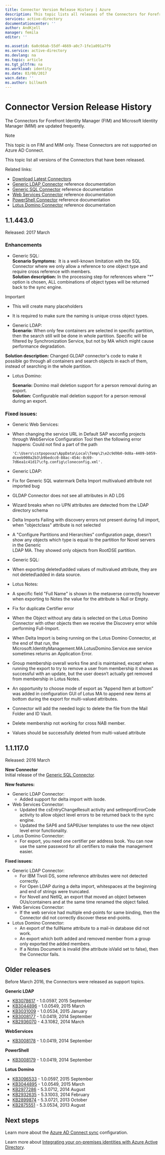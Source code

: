 ```yaml
---
title: Connector Version Release History | Azure
description: This topic lists all releases of the Connectors for Forefront Identity Manager (FIM) and Microsoft Identity Manager (MIM)
services: active-directory
documentationcenter: ''
author: AndKjell
manager: femila
editor: ''

ms.assetid: 6a0c66ab-55df-4669-a0c7-1fe1a091a7f9
ms.service: active-directory
ms.devlang: na
ms.topic: article
ms.tgt_pltfrm: na
ms.workload: identity
ms.date: 03/08/2017
wacn.date: ''
ms.author: billmath
---
```


# Connector Version Release History
The Connectors for Forefront Identity Manager (FIM) and Microsoft Identity Manager (MIM) are updated frequently.

> [!NOTE]
> This topic is on FIM and MIM only. These Connectors are not supported on Azure AD Connect.

This topic list all versions of the Connectors that have been released.

Related links:

- [Download Latest Connectors](http://go.microsoft.com/fwlink/?LinkId=717495)
- [Generic LDAP Connector](./active-directory-aadconnectsync-connector-genericldap.md) reference documentation
- [Generic SQL Connector](./active-directory-aadconnectsync-connector-genericsql.md) reference documentation
- [Web Services Connector](http://go.microsoft.com/fwlink/?LinkID=226245) reference documentation
- [PowerShell Connector](./active-directory-aadconnectsync-connector-powershell.md) reference documentation
- [Lotus Domino Connector](./active-directory-aadconnectsync-connector-domino.md) reference documentation

## 1.1.443.0

Released: 2017 March

### Enhancements
- Generic SQL:</br>
  **Scenario Symptoms:**  It is a well-known limitation with the SQL Connector where we only allow a reference to one object type and require cross reference with members. </br>
  **Solution description:** In the processing step for references where "*" option is chosen, ALL combinations of object types will be returned back to the sync engine.

>[!Important]
- This will create many placeholders
- It is required to make sure the naming is unique cross object types.

- Generic LDAP:</br>
 **Scenario:**
When only few containers are selected in specific partition, then the search still will be done in whole partition. Specific will be filtered by Synchronization
Service, but not by MA which might cause performance degradation. </br>

 **Solution description:** Changed GLDAP connector's code to make it possible go through all containers and search objects in each of them, instead of searching in the whole partition.

- Lotus Domino:

  **Scenario:** Domino mail deletion support for a person removal during an export. </br>
  **Solution:** Configurable mail deletion support for a person removal during an export.

### Fixed issues:
- Generic Web Services:
 - When changing the service URL in Default SAP wsconfig projects through WebService Configuration Tool then the following error happens:
Could not find a part of the path

      `'C:\Users\cstpopovaz\AppData\Local\Temp\2\e2c9d9b0-0d8a-4409-b059-dceeb900a2b3\b9bedcc0-88ac-454c-8c69-7d6ea1c41d17\cfg.config\cloneconfig.xml'. `

- Generic LDAP:
 - Fix for Generic SQL watermark Delta Import multivalued attribute not imported bug
 - GLDAP Connector does not see all attributes in AD LDS
 - Wizard breaks when no UPN attributes are detected from the LDAP directory schema
 - Delta Imports Failing with discovery errors not present during full import, when "objectclass" attribute is not selected
 - A "Configure Partitions and Hierarchies” configuration page, doesn’t show any objects which type is equal to the partition for Novel servers in the Generic  
LDAP MA. They showed only objects from RootDSE partition.

- Generic SQL:
 - When exporting deleted\added values of multivalued attribute, they are not deleted\added in data source.  

- Lotus Notes:
 - A specific field "Full Name" is shown in the metaverse correctly however when exporting to Notes the value for the attribute is Null or Empty.
 - Fix for duplicate Certifier error
 - When the Object without any data is selected on the Lotus Domino Connector with other objects then we receive the Discovery error while performing Full-Import.
 - When Delta Import is being running on the Lotus Domino Connector, at the end of that run, the Microsoft.IdentityManagement.MA.LotusDomino.Service.exe service sometimes returns an Application Error.
 - Group membership overall works fine and is maintained, except when running the export to try to remove a user from membership it shows as successful with an update, but the user doesn’t actually get removed from membership in Lotus Notes.
 - An opportunity to choose mode of export as “Append Item at bottom” was added in configuration GUI of Lotus MA to append new items at bottom during the export for multi-valued attributes.
 - Connector will add the needed logic to delete the file from the Mail Folder and ID Vault.
 - Delete membership not working for cross NAB member.
 - Values should be successfully deleted from multi-valued attribute

## 1.1.117.0
Released: 2016 March

**New Connector**  
Initial release of the [Generic SQL Connector](./active-directory-aadconnectsync-connector-genericsql.md).

**New features:**

- Generic LDAP Connector:
  - Added support for delta import with Isode.
- Web Services Connector:
  - Updated the csEntryChangeResult activity and setImportErrorCode activity to allow object level errors to be returned back to the sync engine.
  - Updated the SAP6 and SAP6User templates to use the new object level error functionality.
- Lotus Domino Connector:
  - For export, you need one certifier per address book. You can now use the same password for all certifiers to make the management easier.

**Fixed issues:**

- Generic LDAP Connector:
  - For IBM Tivoli DS, some reference attributes were not detected correctly.
  - For Open LDAP during a delta import, whitespaces at the beginning and end of strings were truncated.
  - For Novell and NetIQ, an export that moved an object between OUs/containers and at the same time renamed the object failed.
- Web Services Connector:
  - If the web service had multiple end-points for same binding, then the Connector did not correctly discover these end-points.
- Lotus Domino Connector:
  - An export of the fullName attribute to a mail-in database did not work.
  - An export which both added and removed member from a group only exported the added members.
  - If a Notes Document is invalid (the attribute isValid set to false), then the Connector fails.

## Older releases
Before March 2016, the Connectors were released as support topics.

**Generic LDAP**

- [KB3078617](https://support.microsoft.com/zh-cn/kb/3078617) - 1.0.0597, 2015 September
- [KB3044896](https://support.microsoft.com/zh-cn/kb/3044896) - 1.0.0549, 2015 March
- [KB3031009](https://support.microsoft.com/zh-cn/kb/3031009) - 1.0.0534, 2015 January
- [KB3008177](https://support.microsoft.com/zh-cn/kb/3008177) - 1.0.0419, 2014 September
- [KB2936070](https://support.microsoft.com/zh-cn/kb/2936070) - 4.3.1082, 2014 March

**WebServices**

- [KB3008178](https://support.microsoft.com/zh-cn/kb/3008178) - 1.0.0419, 2014 September

**PowerShell**

- [KB3008179](https://support.microsoft.com/zh-cn/kb/3008179) - 1.0.0419, 2014 September

**Lotus Domino**

- [KB3096533](https://support.microsoft.com/zh-cn/kb/3096533) - 1.0.0597, 2015 September
- [KB3044895](https://support.microsoft.com/zh-cn/kb/3044895) - 1.0.0549, 2015 March
- [KB2977286](https://support.microsoft.com/zh-cn/kb/2977286) - 5.3.0712, 2014 August
- [KB2932635](https://support.microsoft.com/zh-cn/kb/2932635) - 5.3.1003, 2014 February  
- [KB2899874](https://support.microsoft.com/zh-cn/kb/2899874) - 5.3.0721, 2013 October
- [KB2875551](https://support.microsoft.com/zh-cn/kb/2875551) - 5.3.0534, 2013 August

## Next steps
Learn more about the [Azure AD Connect sync](./active-directory-aadconnectsync-whatis.md) configuration.

Learn more about [Integrating your on-premises identities with Azure Active Directory](./active-directory-aadconnect.md).